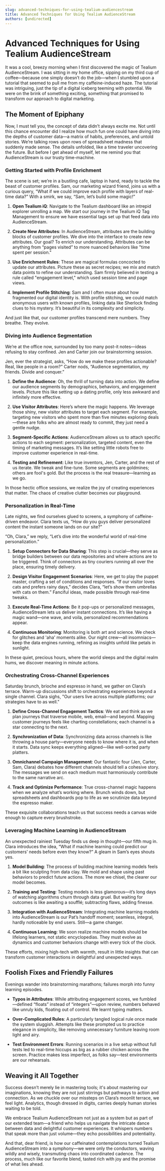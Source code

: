 ```yaml
---
slug: advanced-techniques-for-using-tealium-audiencestream
title: Advanced Techniques for Using Tealium AudienceStream
authors: [undirected]
---
```



# Advanced Techniques for Using Tealium AudienceStream

It was a cool, breezy morning when I first discovered the magic of Tealium AudienceStream. I was sitting in my home office, sipping on my third cup of coffee—because one simply doesn’t do the job—when I stumbled upon a tutorial that seemed to pull me from my caffeine-induced haze. The tutorial was intriguing, just the tip of a digital iceberg teeming with potential. We were on the brink of something exciting, something that promised to transform our approach to digital marketing.

## The Moment of Epiphany

Now, I must tell you, the concept of data didn’t always excite me. Not until this chance encounter did I realize how much fun one could have diving into the depths of customer data—a matrix of habits, preferences, and untold stories. We’re talking rows upon rows of spreadsheet madness that suddenly made sense. The details unfolded, like a time traveler uncovering the future. But before I get ahead of myself, let me remind you that AudienceStream is our trusty time-machine.

### Getting Started with Profile Enrichment

The scene is set; we’re in a bustling cafe, laptop in hand, ready to tackle the beast of customer profiles. Sam, our marketing wizard friend, joins us with a curious query, “What if we could improve each profile with layers of real-time data?” With a smirk, we say, “Sam, let’s build some magic!”

1. **Open Tealium iQ**: Navigate to the Tealium dashboard like an intrepid explorer unrolling a map. We start our journey in the Tealium iQ Tag Management to ensure we have essential tags set up that feed data into AudienceStream.

2. **Create New Attributes**: In AudienceStream, attributes are the building blocks of customer profiles. We dive into the interface to create new attributes. Our goal? To enrich our understanding. Attributes can be anything from “pages visited” to more nuanced behaviors like "time spent per session."

3. **Use Enrichment Rules**: These are magical formulas concocted to update our attributes. Picture these as secret recipes; we mix and match data points to refine our understanding. Sam firmly believed in testing a rule called "engagement level," which used session time and page views. 

4. **Implement Profile Stitching**: Sam and I often muse about how fragmented our digital identity is. With profile stitching, we could match anonymous users with known profiles, linking data like Sherlock finding clues to his mystery. It’s beautiful in its complexity and simplicity.

And just like that, our customer profiles transcend mere numbers. They breathe. They evolve.

### Diving into Audience Segmentation

We’re at the office now, surrounded by too many post-it notes—ideas refusing to stay confined. Jen and Carter join our brainstorming session.

Jen, ever the strategist, asks, “How do we make these profiles actionable? Real, like people in a room?” Carter nods, “Audience segmentation, my friends. Divide and conquer.”

1. **Define the Audience**: Oh, the thrill of turning data into action. We define our audience segments by demographics, behaviors, and engagement levels. Picture this like setting up a dating profile, only less awkward and infinitely more effective.

2. **Use Visitor Attributes**: Here’s where the magic happens. We leverage those shiny, new visitor attributes to target each segment. For example, targeting new visitors who spent more than five minutes exploring deals—these are folks who are almost ready to commit, they just need a gentle nudge.

3. **Segment-Specific Actions**: AudienceStream allows us to attach specific actions to each segment: personalization, targeted content, even the timing of marketing messages. It’s like setting little robots free to improve customer experience in real-time.

4. **Testing and Refinement**: Like true inventors, Jen, Carter, and the rest of us iterate. We tweak and fine-tune. Some segments are goldmines; others are fool's gold. But the process is the real treasure—learning as we go.

In those hectic office sessions, we realize the joy of creating experiences that matter. The chaos of creative clutter becomes our playground.

### Personalization in Real-Time

Late nights, we find ourselves glued to screens, a symphony of caffeine-driven endeavor. Clara texts us, “How do you guys deliver personalized content the instant someone lands on our site?”

“Oh, Clara,” we reply, “Let’s dive into the wonderful world of real-time personalization.”

1. **Setup Connectors for Data Sharing**: This step is crucial—they serve as bridge builders between our data repositories and where actions are to be triggered. Think of connectors as tiny couriers running all over the place, ensuring timely delivery.

2. **Design Visitor Engagement Scenarios**: Here, we get to play the puppet master, crafting a set of conditions and responses. “If our visitor loves cats and prefers rainy days,” decides Clara, “let’s show them umbrellas with cats on them.” Fanciful ideas, made possible through real-time tweaks.

3. **Execute Real-Time Actions**: Be it pop-ups or personalized messages, AudienceStream lets us deliver instant connections. It’s like having a magic wand—one wave, and voila, personalized recommendations appear.

4. **Continuous Monitoring**: Monitoring is both art and science. We check for glitches and 'aha' moments alike. Our night crew—all insomniacs—keep the data engines running, refining as insights unfold like petals in sunlight.

In these quiet, precious hours, where the world sleeps and the digital realm hums, we discover meaning in minute actions.

### Orchestrating Cross-Channel Experiences

Saturday brunch, brioche and espresso in hand, we gather on Clara’s terrace. Warm-up discussions shift to orchestrating experiences beyond a single channel. Clara sighs, "Our users live across multiple platforms; our strategies have to as well."

1. **Define Cross-Channel Engagement Tactics**: We eat and think as we plan journeys that traverse mobile, web, email—and beyond. Mapping customer journeys feels like charting constellations; each channel is a star connecting to the next.

2. **Synchronization of Data**: Synchronizing data across channels is like throwing a house party—everyone needs to know where it is, and when it starts. Data sync keeps everything aligned—like well-sorted party platters.

3. **Omnichannel Campaign Management**: Our fantastic four (Jen, Carter, Sam, Clara) debates how different channels should tell a cohesive story. The messages we send on each medium must harmoniously contribute to the same narrative arc.

4. **Track and Optimize Performance**: True cross-channel magic happens when we analyze what’s working where. Brunch winds down, but spreadsheets and dashboards pop to life as we scrutinize data beyond the espresso maker.

These exquisite collaborations teach us that success needs a canvas wide enough to capture every brushstroke.

### Leveraging Machine Learning in AudienceStream

An unexpected rainiest Tuesday finds us deep in thought—our fifth mug in. Clara introduces the idea, “What if machine learning could predict our customers’ needs before even they know?” A gleam in Sam’s eyes shouts yes.

1. **Model Building**: The process of building machine learning models feels a bit like sculpting from data clay. We mold and shape using past behaviors to predict future actions. The more we chisel, the clearer our model becomes.

2. **Training and Testing**: Testing models is less glamorous—it’s long days of watching algorithms churn through data gruel. But waiting for outcomes is like awaiting a soufflé; subtracting flaws, adding finesse.

3. **Integration with AudienceStream**: Integrating machine learning models into AudienceStream is our Pat’s handoff moment; seamless, integral, hardly noticeable by end users. Still—a game changer.

4. **Continuous Learning**: We soon realize machine models should be lifelong learners, not static encyclopedias. They must evolve as dynamics and customer behaviors change with every tick of the clock.

These efforts, mixing high-tech with warmth, result in little insights that can transform customer interactions in delightful and unexpected ways.

## Foolish Fixes and Friendly Failures

Evenings wander into brainstorming marathons; failures morph into funny learning episodes.

- **Typos in Attributes**: While attributing engagement scores, we fumbled—defined “floats” instead of “integers”—upon review, numbers behaved like unruly kids, floating out of control. We learnt typing matters.

- **Over-Complicated Rules**: A particularly tangled logical rule once made the system sluggish. Attempts like these prompted us to practice elegance in simplicity, like removing unnecessary furniture leaving room light and airy.

- **Test Environment Errors**: Running scenarios in a live setup without full tests led to real-time hiccups as big as a rubber chicken across the screen. Practice makes less imperfect, as folks say—test environments are our rehearsals.

## Weaving it All Together

Success doesn’t merely lie in mastering tools; it's about mastering our imaginations, knowing they are not just stirrings but pathways to action and connection. As we chuckle over our missteps on Clara’s moonlit terrace, we feel light. Analytics, though dressed in digits, carries deeply human stories waiting to be told.

We embrace Tealium AudienceStream not just as a system but as part of our extended team—a friend who helps us navigate the intricate dance between data and delightful customer experiences. It whispers numbers that speak more than just volume—they echo possibilities and potentiality.

And that, dear friend, is how our caffeinated contemplations turned Tealium AudienceStream into a symphony—we were only the conductors, waving wildly and wisely, transmuting chaos into coordinated cadence. The process, much like our favorite blend, tasted rich with joy and the promise of what lies ahead.